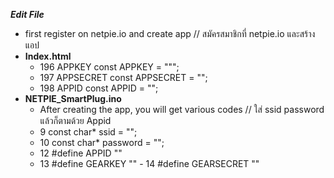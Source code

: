 ***Edit File***
- first register on netpie.io and create app // สมัครสมาชิกที่ netpie.io และสร้างแอป 
- **Index.html**
   - 196 APPKEY const APPKEY = """;
    - 197 APPSECRET const APPSECRET = "";
     - 198 APPID const APPID = "";
- **NETPIE_SmartPlug.ino** 
    - After creating the app, you will get various codes // ใส่ ssid password แล้วก็ตามด้วย Appid
  - 9 const char* ssid     = "";
   - 10 const char* password = "";
    - 12 #define APPID       ""
     - 13 #define GEARKEY     ""
      - 14 #define GEARSECRET  ""

 

